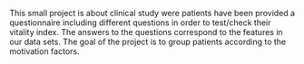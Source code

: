 This small project is about clinical study were patients have been provided a questionnaire including different questions in order to test/check their vitality index. The answers to the questions correspond to the features in our data sets.
The goal of the project is to group patients according to the motivation factors. 
